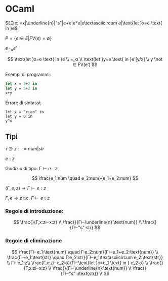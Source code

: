# OCaml

$ξ∋e::=x|\underline{n}|"s"|e+e|e*e|e\textasciicircum e|\text{let }x=e \text{ in }e$

$P=\{e∈E|FV(e)=∅\}$

$e=_αe'$

$$
\text{let }x=e \text{ in }e \\
=_α \\
\text{let }y=e \text{ in }e'[y/x] \\
y \not ∈ FV(e')
$$

Esempi di programmi:

```ocaml
let x = 3+2 in
let y = 5+2 in
x+y
```

Errore di sintassi:

```
let x = "ciao" in
let y = 0 in
y^x
```

## Tipi
$τ ∋ z::=num|str$

$e:z$

Giudizio di tipo: $Γ⊢e:z$

$$
\frac{e_1:num \quad e_2:num}{e_1+e_2:num}
$$

$(Γ,e,z)→Γ⊢e:z$

$Γ,e→z \text{ t.c. } Γ⊢e:z$

### Regole di introduzione:
$$
\frac{}{Γ,x:z⊢x:z} \\
\frac{}{Γ⊢\underline{n}:\text{num}} \\
\frac{}{Γ⊢"s":str}
$$
### Regole di eliminazione

$$
\frac{Γ⊢e_1:\text{num} \quad Γ:e_2:num}{Γ⊢e_1+e_2:\text{num}} \\
\frac{Γ⊢e_1:\text{str} \quad Γ:e_2:str}{Γ⊢e_1\textasciicircum e_2:\text{str}} \\
Γ⊢e_1:z\\
\frac{Γ,x:z⊢e_2:σ}{Γ⊢\text{let }x=e_1 \text{ in } e_2:σ} \\
\frac{}{Γ,x:z⊢x:z} \\
\frac{}{Γ⊢\underline{n}:\text{num}} \\
\frac{}{Γ⊢"s"::\text{str}} \\
$$
